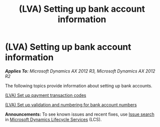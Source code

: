 ﻿---
title: (LVA) Setting up bank account information
TOCTitle: (LVA) Setting up bank account information
ms:assetid: 904fa19e-f7bc-47c8-8646-64b77feb9932
ms:mtpsurl: https://technet.microsoft.com/en-us/library/JJ731038(v=AX.60)
ms:contentKeyID: 49675278
ms.date: 04/18/2014
mtps_version: v=AX.60
---

# (LVA) Setting up bank account information 


_**Applies To:** Microsoft Dynamics AX 2012 R3, Microsoft Dynamics AX 2012 R2_

The following topics provide information about setting up bank accounts.

[(LVA) Set up payment transaction codes](lva-set-up-payment-transaction-codes.md)

[(LVA) Set up validation and numbering for bank account numbers](lva-set-up-validation-and-numbering-for-bank-account-numbers.md)

  
**Announcements:** To see known issues and recent fixes, use [Issue search](http://go.microsoft.com/fwlink/?linkid=389258) in [Microsoft Dynamics Lifecycle Services](http://go.microsoft.com/fwlink/?linkid=306505) (LCS).

